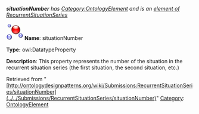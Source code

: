 ___situationNumber__ has [Category:OntologyElement](../../Category/OntologyElement "Category:OntologyElement") and is an [element of](../../Property/ElementOf "Property:ElementOf") [RecurrentSituationSeries](../../Submissions/RecurrentSituationSeries "Submissions:RecurrentSituationSeries")_


  




[![DatatypeProperty](../../images/thumb/a/a5/DatatypeProperty.gif/45px-DatatypeProperty.gif)](../../Image/DatatypeProperty.gif "DatatypeProperty")
__Name__: situationNumber 


__Type:__ owl:DatatypeProperty 


__Description__: This property represents the number of the situation in the recurrent situation series (the first situation, the second situation, etc.) 





Retrieved from "[http://ontologydesignpatterns.org/wiki/Submissions:RecurrentSituationSeries/situationNumber](../../Submissions/RecurrentSituationSeries/situationNumber)"
 [Category](http://ontologydesignpatterns.org/wiki/Special:Categories "Special:Categories"): [OntologyElement](../../Category/OntologyElement "Category:OntologyElement")